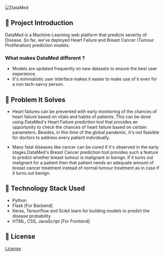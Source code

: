 ![DataMed](https://socialify.git.ci/avinashkranjan/DataMed/image?description=1&forks=1&issues=1&language=1&owner=1&pulls=1&stargazers=1&theme=Light)

## 📌 Project Introduction

DataMed is a Machine-Learning web platform that  predicts severity of Disease. So far, we've deployed Heart Failure and Breast Cancer (Tumour Proliferation) prediction models.

### What makes DataMed different ?

* Models are updated frequently on new datasets to ensure the best user experience.  
* It's minimalistic user interface makes it easier to make use of it even for a non tech-savvy person.

## 📌 Problem It Solves

* Heart failures can be prevented with early monitoring of the chances of heart failure based on vitals and habits of patients. This can be done using DataMed's Heart Failure prediction tool that provides an opportunity to check the chances of heart failure based on certain parameters. Besides, in this time of the global pandemic, it's not feasible for doctors to address every patient individually. 

* Many fatal diseases like cancer can be cured if it's observed in the early stages.DataMed's Breast Cancer prediction tool provides such a feature to predict whether breast tumour is malignant or benign. If it turns out malignant for a patient then that patient needs an adequate amount of breast cancer treatment instead of normal tumour treatment as in case if it turns out benign.

## 📌 Technology Stack Used

- Python
- Flask [For Backend]
- Keras, Tensorflow and Scikit learn for building models to predict the disease probability 
- HTML, CSS, JavaScript [For Frontend]

## 📌 License

[License](LICENSE)

